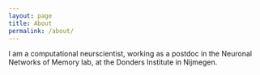 ```yaml
---
layout: page
title: About
permalink: /about/
---
```

I am a computational neurscientist, working as a postdoc in the Neuronal Networks of Memory lab, at the Donders Institute in Nijmegen.
